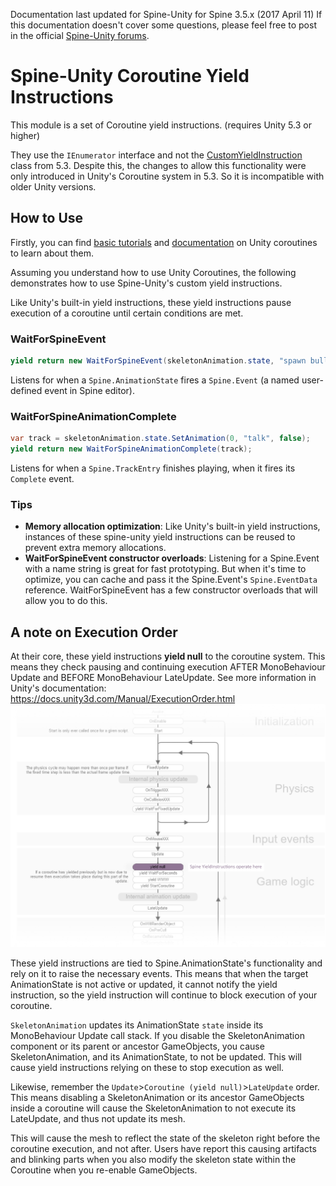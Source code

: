 Documentation last updated for Spine-Unity for Spine 3.5.x (2017 April 11)
If this documentation doesn't cover some questions, please feel free to post in the official [Spine-Unity forums](http://esotericsoftware.com/forum/viewforum.php?f=3).

# Spine-Unity Coroutine Yield Instructions
This module is a set of Coroutine yield instructions. (requires Unity 5.3 or higher)

They use the `IEnumerator` interface and not the [CustomYieldInstruction](https://docs.unity3d.com/ScriptReference/CustomYieldInstruction.html) class from 5.3.
Despite this, the changes to allow this functionality were only introduced in Unity's Coroutine system in 5.3. So it is incompatible with older Unity versions.


## How to Use

Firstly, you can find [basic tutorials](https://unity3d.com/learn/tutorials/topics/scripting/coroutines) and [documentation](https://docs.unity3d.com/Manual/Coroutines.html) on Unity coroutines to learn about them.

Assuming you understand how to use Unity Coroutines, the following demonstrates how to use Spine-Unity's custom yield instructions.

Like Unity's built-in yield instructions, these yield instructions pause execution of a coroutine until certain conditions are met. 


### WaitForSpineEvent
```csharp
yield return new WaitForSpineEvent(skeletonAnimation.state, "spawn bullet");
```
Listens for when a `Spine.AnimationState` fires a `Spine.Event` (a named user-defined event in Spine editor).


### WaitForSpineAnimationComplete
```csharp
var track = skeletonAnimation.state.SetAnimation(0, "talk", false);
yield return new WaitForSpineAnimationComplete(track);
```
Listens for when a `Spine.TrackEntry` finishes playing, when it fires its `Complete` event.

### Tips
- **Memory allocation optimization**: Like Unity's built-in yield instructions, instances of these spine-unity yield instructions can be reused to prevent extra memory allocations.
- **WaitForSpineEvent constructor overloads**: Listening for a Spine.Event with a name string is great for fast prototyping. But when it's time to optimize, you can cache and pass it the Spine.Event's `Spine.EventData` reference. WaitForSpineEvent has a few constructor overloads that will allow you to do this.


## A note on Execution Order

At their core, these yield instructions **yield null** to the coroutine system.
This means they check pausing and continuing execution AFTER MonoBehaviour Update and BEFORE MonoBehaviour LateUpdate.
See more information in Unity's documentation: https://docs.unity3d.com/Manual/ExecutionOrder.html
![](/img/spine-runtimes-guide/spine-unity/yieldinstructions-execution-order.png) 

These yield instructions are tied to Spine.AnimationState's functionality and rely on it to raise the necessary events.
This means that when the target AnimationState is not active or updated, it cannot notify the yield instruction, so the yield instruction will continue to block execution of your coroutine. 

`SkeletonAnimation` updates its AnimationState `state` inside its MonoBehaviour Update call stack.
If you disable the SkeletonAnimation component or its parent or ancestor GameObjects, you cause SkeletonAnimation, and its AnimationState, to not be updated. This will cause yield instructions relying on these to stop execution as well.

Likewise, remember the `Update`>`Coroutine (yield null)`>`LateUpdate` order.
This means disabling a SkeletonAnimation or its ancestor GameObjects inside a coroutine will cause the SkeletonAnimation to not execute its LateUpdate, and thus not update its mesh.

This will cause the mesh to reflect the state of the skeleton right before the coroutine execution, and not after. Users have report this causing artifacts and blinking parts when you also modify the skeleton state within the Coroutine when you re-enable GameObjects. 